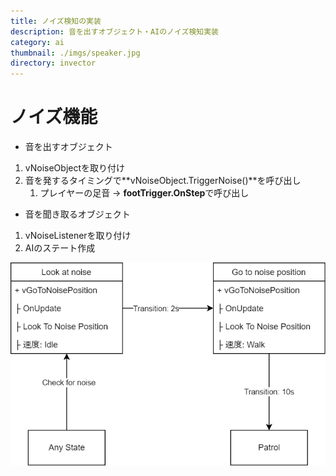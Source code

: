 ```yaml
---
title: ノイズ検知の実装
description: 音を出すオブジェクト・AIのノイズ検知実装
category: ai
thumbnail: ./imgs/speaker.jpg
directory: invector
---
```


# ノイズ機能

- 音を出すオブジェクト

1. vNoiseObjectを取り付け
2. 音を発するタイミングで**vNoiseObject.TriggerNoise()**を呼び出し
   1. プレイヤーの足音 → **footTrigger.OnStep**で呼び出し

- 音を聞き取るオブジェクト

1. vNoiseListenerを取り付け
2. AIのステート作成

  ![noise-state](./imgs/noise-state.png)